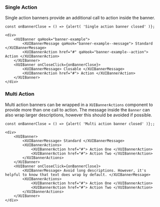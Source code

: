 ### Single Action

Single action banners provide an additional call to action inside the banner.
```
const onBannerClose = () => {alert( 'Single action banner closed' )};

<div>
	<XUIBanner qaHook="banner-example">
		<XUIBannerMessage qaHook="banner-example--message"> Standard </XUIBannerMessage>
		<XUIBannerAction href="#" qaHook="banner-example--action"> Action </XUIBannerAction>
	</XUIBanner>
	<XUIBanner onCloseClick={onBannerClose}>
		<XUIBannerMessage> Closable </XUIBannerMessage>
		<XUIBannerAction href="#"> Action </XUIBannerAction>
	</XUIBanner>
</div>
```
### Multi Action

Multi action banners can be wrapped in a `XUIBannerActions` component to provide more than one call to action. The message inside the `Banner` can also wrap larger descriptions, however this should be avoided if possible.
```
const onBannerClose = () => {alert( 'Multi action banner closed' )};;

<div>
	<XUIBanner>
		<XUIBannerMessage> Standard </XUIBannerMessage>
		<XUIBannerActions>
			<XUIBannerAction href="#"> Action One </XUIBannerAction>
			<XUIBannerAction href="#"> Action Two </XUIBannerAction>
		</XUIBannerActions>
	</XUIBanner>
	<XUIBanner onCloseClick={onBannerClose}>
		<XUIBannerMessage> Avoid long descriptions. However, it's helpful to know that text does wrap by default. </XUIBannerMessage>
		<XUIBannerActions>
			<XUIBannerAction href="#"> Action One </XUIBannerAction>
			<XUIBannerAction href="#"> Action Two </XUIBannerAction>
		</XUIBannerActions>
	</XUIBanner>
</div>
```
